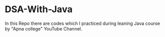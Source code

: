 # DSA-With-Java
In this Repo there are codes which I practiced during leaning Java course by "Apna college" YouTube Channel.  
